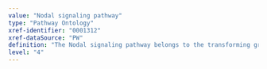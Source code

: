 ```yaml
---
value: "Nodal signaling pathway"
type: "Pathway Ontology"
xref-identifier: "0001312"
xref-dataSource: "PW"
definition: "The Nodal signaling pathway belongs to the transforming growth factor-beta superfamily and plays important roles during vertebrate embryogenesis where is involved in pattern formation and differentiation."
level: "4"
---
```

